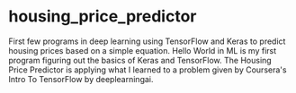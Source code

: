 # housing_price_predictor
First few programs in deep learning using TensorFlow and Keras to predict housing prices based on a simple equation.
Hello World in ML is my first program figuring out the basics of Keras and TensorFlow. 
The Housing Price Predictor is applying what I learned to a problem given by Coursera's Intro To TensorFlow by deeplearningai. 

